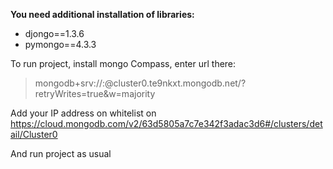 **You need additional installation of libraries:**

- djongo==1.3.6
- pymongo==4.3.3

To run project, install mongo Compass, enter url there:
> mongodb+srv://<username>:<password>@cluster0.te9nkxt.mongodb.net/?retryWrites=true&w=majority

Add your IP address on whitelist on https://cloud.mongodb.com/v2/63d5805a7c7e342f3adac3d6#/clusters/detail/Cluster0

And run project as usual